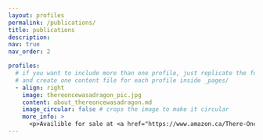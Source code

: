 ```yaml
---
layout: profiles
permalink: /publications/
title: publications
description: 
nav: true
nav_order: 2

profiles:
  # if you want to include more than one profile, just replicate the following block
  # and create one content file for each profile inside _pages/
  - align: right
    image: thereoncewasadragon_pic.jpg
    content: about_thereoncewasadragon.md
    image_circular: false # crops the image to make it circular
    more_info: >
      <p>Availible for sale at <a href="https://www.amazon.ca/There-Once-Was-Dragon-Again-st/dp/B0D2SF5VKS/">Amazon</a>!
---
```

